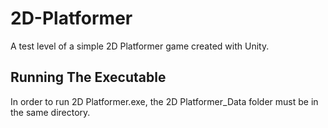 # 2D-Platformer
A test level of a simple 2D Platformer game created with Unity.

## Running The Executable
In order to run 2D Platformer.exe, the 2D Platformer_Data folder must be in the same directory.
